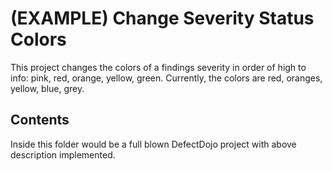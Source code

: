 # (EXAMPLE) Change Severity Status Colors

This project changes the colors of a findings severity in order of high to info: pink, red, orange, yellow, green. Currently, the colors are red, oranges, yellow, blue, grey.

## Contents

Inside this folder would be a full blown DefectDojo project with above description implemented.
